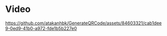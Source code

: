 <h1>Video</h1>


https://github.com/atakanhbk/GenerateQRCode/assets/84603321/cab1dee9-0ed9-41b0-a972-fde1b5b227e0

